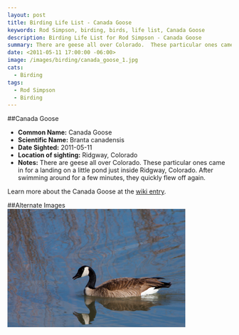```yaml
---
layout: post
title: Birding Life List - Canada Goose
keywords: Rod Simpson, birding, birds, life list, Canada Goose
description: Birding Life List for Rod Simpson - Canada Goose
summary: There are geese all over Colorado.  These particular ones came in for a landing on a little pond just inside Ridgway, Colorado.
date: <2011-05-11 17:00:00 -06:00>
image: /images/birding/canada_goose_1.jpg
cats:
  - Birding
tags:
  - Rod Simpson
  - Birding
---
```


##Canada Goose
* **Common Name:** Canada Goose
* **Scientific Name:** Branta canadensis
* **Date Sighted:** 2011-05-11
* **Location of sighting:** Ridgway, Colorado
* **Notes:** There are geese all over Colorado.  These particular ones came in for a landing on a little pond just inside Ridgway, Colorado.  After swimming around for a few minutes, they quickly flew off again.



Learn more about the Canada Goose at the [wiki entry](http://en.wikipedia.org/wiki/Canada_Goose).

##Alternate Images
<a href="/images/birding/canada_goose_2.jpg">
<img src="/images/birding/canada_goose_2.jpg" style="width: 400px">
</a>